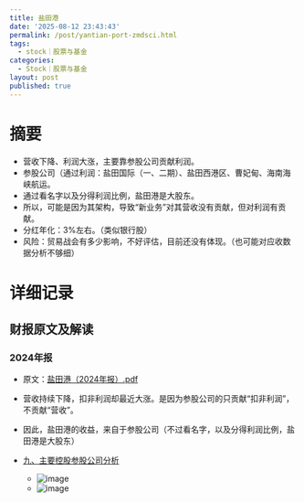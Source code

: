 ```yaml
---
title: 盐田港
date: '2025-08-12 23:43:43'
permalink: /post/yantian-port-zmdsci.html
tags:
  - stock｜股票与基金
categories:
  - Stock｜股票与基金
layout: post
published: true
---
```






# 摘要

- 营收下降、利润大涨，主要靠参股公司贡献利润。
- 参股公司（通过利润：盐田国际（一、二期）、盐田西港区、曹妃甸、海南海峡航运。
- 通过看名字以及分得利润比例，盐田港是大股东。
- 所以，可能是因为其架构，导致“新业务”对其营收没有贡献，但对利润有贡献。
- 分红年化：3%左右。（类似银行股）
- 风险：贸易战会有多少影响，不好评估，目前还没有体现。（也可能对应收数据分析不够细）

# 详细记录

## 财报原文及解读

### 2024年报

- 原文：[盐田港（2024年报）.pdf](assets/盐田港（2024年报）-20250812235032-8rmph2c.pdf)
- 营收持续下降，扣非利润却最近大涨。是因为参股公司的只贡献“扣非利润”，不贡献“营收”。
- 因此，盐田港的收益，来自于参股公司（不过看名字，以及分得利润比例，盐田港是大股东）
- [九、主要控股参股公司分析](assets/盐田港（2024年报）-20250812235032-8rmph2c.pdf#page=31)

  - ![image](https://cdn.jsdelivr.net/gh/neilChenXie/ChenVideo//pic/image-20250812234805-alh6tpn.png)
  - ![image](https://cdn.jsdelivr.net/gh/neilChenXie/ChenVideo/pic/image-20250812235250-6o780uf.png)​

‍
